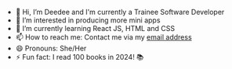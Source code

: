 - 👋 Hi, I’m Deedee and I'm currently a Trainee Software Developer
- 👀 I’m interested in producing more mini apps
- 🌱 I’m currently learning React JS, HTML and CSS
- 📫 How to reach me: Contact me via my [email address](mailto:demaradarkwah@mail.com)
- 😄 Pronouns: She/Her
- ⚡ Fun fact: I read 100 books in 2024! 📚

